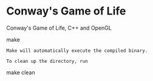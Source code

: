# Conway's Game of Life
Conway's Game of Life, C++ and OpenGL


make
```
Make will automatically execute the compiled binary.

To clean up the directory, run
```
make clean
```
